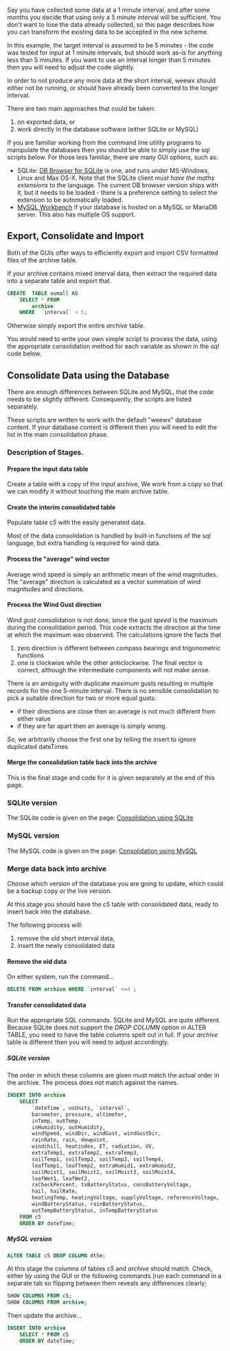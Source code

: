 Say you have collected some data at a 1 minute interval, and after some months you decide that using only a 5 minute interval will be sufficient. You don't want to lose the data already collected, so this page describes how you can transform the existing data to be accepted in the new scheme.

In this example, the target interval is assumed to be 5 minutes - the code was tested for input at 1 minute intervals, but should work as-is for anything less than 5 minutes. If you want to use an interval longer than 5 minutes then you will need to adjust the code slightly.

In order to not produce any more data at the short interval, weewx should either not be running, or should have already been converted to the longer interval.

There are two main approaches that could be taken:
1. on exported data, or
1. work directly in the database software (either SQLite or MySQL)

If you are familiar working from the command line utility programs to manipulate the databases then you should be able to simply use the sql scripts below.
For those less familiar, there are many GUI options, such as:
* SQLite:  [DB Browser for SQLite](https://sqlitebrowser.org/) is one, and runs under MS-Windows, Linux and Max OS-X. Note that the SQLite client _must have the maths extensions_ to the language. The current DB browser version ships with it, but it needs to be loaded - there is a preference setting to select the extension to be automatically loaded.
* [MySQL Workbench](https://dev.mysql.com/doc/workbench/en/) if your database is hosted on a MySQL or MariaDB server. This also has multiple OS support. 

## Export, Consolidate and Import
Both of the GUIs offer ways to efficiently export and import CSV formatted files of the archive table.

If your archive contains mixed interval data, then extract the required data into a separate table
and export that.
``` SQL
CREATE  TABLE asmall AS
	SELECT * FROM
		archive
	WHERE  `interval` < 5;
```
 Otherwise simply export the entire *archive* table.

You would need to write your own simple script to process the data,
using the appropriate consolidation method for each variable as shown in the sql code below.

## Consolidate Data using the Database

There are enough differences between SQLite and MySQL, that the code needs to be slightly different.
Consequently, the scripts are listed separately.

These scripts are written to work with the default "weewx" database content.
If your database content is different then you will need to edit the list in the main consolidation phase.

### Description of Stages.

#### Prepare the input data table
Create a table with a copy of the input archive,
We work from a copy so that we can modify it without touching the main archive table.
#### Create the interim consolidated table
Populate table _c5_ with the easily generated data.

Most of the data consolidation is handled by built-in functions of the sql language,
but extra handling is required for wind data.
#### Process the "average" wind vector

Average wind speed is simply an arithmetic mean of the wind magnitudes.
The "average" direction is calculated as a vector summation of wind magnitudes and directions.

#### Process the Wind Gust direction
Wind _gust_ consolidation is not done, since the gust _speed_ is
the  maximum during the consolidation period. This code
extracts the direction at the time at which the maximum was observed.
The calculations ignore the facts that 
1. zero direction is different between compass bearings and trigonometric functions
2. one is clockwise while the other anticlockwise.
The final vector is correct, although the intermediate components will not make sense.
 	
There is an ambiguity with duplicate maximum gusts resulting in multiple records for the one 5-minute interval.
There is no sensible consolidation to pick a suitable direction for two or more equal gusts:
+ if their directions are close then an average is not much different from either value
+ if they are far apart then an average is simply wrong.

So, we arbitrarily choose the first one by telling the insert to ignore duplicated dateTimes

#### Merge the consolidation table back into the archive
This is the final stage and code for it is given separately at the end of this page.


### SQLite version
The SQLite code is given on the page:
[Consolidation using SQLite](Consolidation-using-SQLite)

### MySQL version

The MySQL code is given on the page:
[Consolidation using MySQL](Consolidation-using-MySQL)

### Merge data back into archive

Choose which version of the database you are going to update,
which could be a backup copy or the live version.

At this stage you should have the _c5_ table with consolidated data, ready to insert back into the database.

The following process will:
1. remove the old short interval data,
1. insert the newly consolidated data

#### Remove the old data
On either system, run the command...
~~~ SQL
DELETE FROM archive WHERE `interval` <=4 ;
~~~

#### Transfer consolidated data
Run the appropriate SQL commands.
SQLite and MySQL are quite different.
Because SQLite does not support the _DROP COLUMN_ 
option in ALTER TABLE, you need to have the table columns spelt out in full.
If your _archive_ table is different then you will need to adjust accordingly.

##### SQLite version
The order in which these columns are given must match the actual order in the archive.
The process does not match against the names.
~~~ SQL
INSERT INTO archive
	SELECT 
		`dateTime`, usUnits, `interval`,
		barometer, pressure, altimeter,
		inTemp, outTemp,
		inHumidity, outHumidity,
		windSpeed, windDir, windGust, windGustDir,
		rainRate, rain, dewpoint,
		windchill, heatindex, ET, radiation, UV,
		extraTemp1, extraTemp2, extraTemp3,
		soilTemp1, soilTemp2, soilTemp3, soilTemp4,
		leafTemp1, leafTemp2, extraHumid1, extraHumid2,
		soilMoist1, soilMoist2, soilMoist3, soilMoist4,
		leafWet1, leafWet2,
		rxCheckPercent, txBatteryStatus, consBatteryVoltage,
		hail, hailRate,
		heatingTemp, heatingVoltage, supplyVoltage, referenceVoltage,
		windBatteryStatus, rainBatteryStatus,
		outTempBatteryStatus, inTempBatteryStatus
	FROM c5
    ORDER BY dateTime;

~~~

##### MySQL version

~~~ SQL
ALTER TABLE c5 DROP COLUMN dt5m;
~~~
At this stage the columns of tables _c5_ and _archive_ should match.
Check, either by using the GUI or the following commands (run each command in a separate tab so flipping between them reveals any differences clearly;
~~~ SQL
SHOW COLUMNS FROM c5;
SHOW COLUMNS FROM archive;
~~~
Then update the archive...
~~~ SQL
INSERT INTO archive
	SELECT * FROM c5
    ORDER BY dateTime;
~~~

